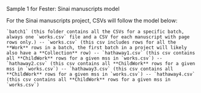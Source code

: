 Sample 1 for Fester: Sinai manuscripts model

For the Sinai manuscripts project, CSVs will follow the model below:

``
`batch1` (this folder contains all the CSVs for a specific batch, always one `works.csv` file and a CSV for each manuscript with page rows only.)
-- `works.csv` (this csv includes rows for all the **Work** rows in a batch, the first batch in a project will likely also have a **Collection** row)
-- `hathaway1.csv` (this csv contains all **ChildWork** rows for a given mss in `works.csv`)
-- `hathaway2.csv` (this csv contains all **ChildWork** rows for a given mss in `works.csv`)
-- `hathaway3.csv` (this csv contains all **ChildWork** rows for a given mss in `works.csv`)
-- `hathaway4.csv` (this csv contains all **ChildWork** rows for a given mss in `works.csv`)
``
